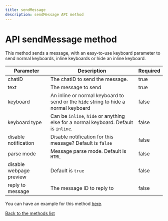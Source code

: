 ```yaml
---
title: sendMessage
description: sendMessage API method
---
```

# API sendMessage method

This method sends a message, with an easy-to-use keyboard parameter to send normal keyboards, inline keyboards or hide an inline keyboard.

| Parameter | Description | Required |
|-----------|-------------|----------|
|chatID|The chatID to send the message.|true|
|text|The message to send|true|
|keyboard|An inline or normal keyboard to send or the `hide` string to hide a normal keyboard|false|
|keyboard type|Can be `inline`, `hide` or anything else for a normal keyboard. Default is `inline`.|false|
|disable notification|Disable notification for this message? Default is `false`|false|
|parse mode|Message parse mode. Default is `HTML`|false|
|disable webpage preview|Default is `true`|false|
|reply to message|The message ID to reply to|false|

You can have an example for this method [here](https://github.com/neneone/SnapeBot/blob/master/Examples/simpleBot/botCommands.php).

[Back to the methods list](methods.md)
